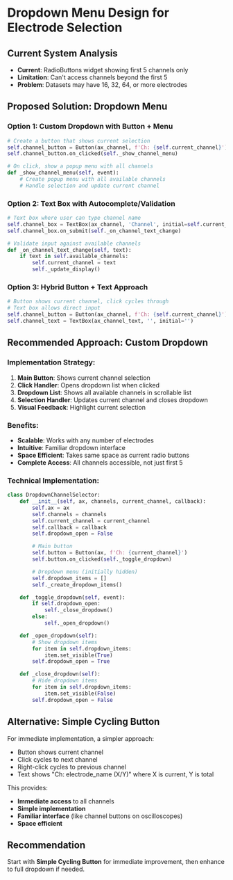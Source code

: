 # Dropdown Menu Design for Electrode Selection

## Current System Analysis
- **Current**: RadioButtons widget showing first 5 channels only
- **Limitation**: Can't access channels beyond the first 5
- **Problem**: Datasets may have 16, 32, 64, or more electrodes

## Proposed Solution: Dropdown Menu

### Option 1: Custom Dropdown with Button + Menu
```python
# Create a button that shows current selection
self.channel_button = Button(ax_channel, f'Ch: {self.current_channel}')
self.channel_button.on_clicked(self._show_channel_menu)

# On click, show a popup menu with all channels
def _show_channel_menu(self, event):
    # Create popup menu with all available channels
    # Handle selection and update current channel
```

### Option 2: Text Box with Autocomplete/Validation
```python
# Text box where user can type channel name
self.channel_box = TextBox(ax_channel, 'Channel', initial=self.current_channel)
self.channel_box.on_submit(self._on_channel_text_change)

# Validate input against available channels
def _on_channel_text_change(self, text):
    if text in self.available_channels:
        self.current_channel = text
        self._update_display()
```

### Option 3: Hybrid Button + Text Approach
```python
# Button shows current channel, click cycles through
# Text box allows direct input
self.channel_button = Button(ax_channel, f'Ch: {self.current_channel}')
self.channel_text = TextBox(ax_channel_text, '', initial='')
```

## Recommended Approach: Custom Dropdown

### Implementation Strategy:
1. **Main Button**: Shows current channel selection
2. **Click Handler**: Opens dropdown list when clicked
3. **Dropdown List**: Shows all available channels in scrollable list
4. **Selection Handler**: Updates current channel and closes dropdown
5. **Visual Feedback**: Highlight current selection

### Benefits:
- **Scalable**: Works with any number of electrodes
- **Intuitive**: Familiar dropdown interface
- **Space Efficient**: Takes same space as current radio buttons
- **Complete Access**: All channels accessible, not just first 5

### Technical Implementation:
```python
class DropdownChannelSelector:
    def __init__(self, ax, channels, current_channel, callback):
        self.ax = ax
        self.channels = channels
        self.current_channel = current_channel
        self.callback = callback
        self.dropdown_open = False

        # Main button
        self.button = Button(ax, f'Ch: {current_channel}')
        self.button.on_clicked(self._toggle_dropdown)

        # Dropdown menu (initially hidden)
        self.dropdown_items = []
        self._create_dropdown_items()

    def _toggle_dropdown(self, event):
        if self.dropdown_open:
            self._close_dropdown()
        else:
            self._open_dropdown()

    def _open_dropdown(self):
        # Show dropdown items
        for item in self.dropdown_items:
            item.set_visible(True)
        self.dropdown_open = True

    def _close_dropdown(self):
        # Hide dropdown items
        for item in self.dropdown_items:
            item.set_visible(False)
        self.dropdown_open = False
```

## Alternative: Simple Cycling Button

For immediate implementation, a simpler approach:
- Button shows current channel
- Click cycles to next channel
- Right-click cycles to previous channel
- Text shows "Ch: electrode_name (X/Y)" where X is current, Y is total

This provides:
- **Immediate access** to all channels
- **Simple implementation**
- **Familiar interface** (like channel buttons on oscilloscopes)
- **Space efficient**

## Recommendation

Start with **Simple Cycling Button** for immediate improvement, then enhance to full dropdown if needed.
